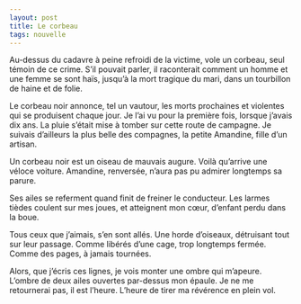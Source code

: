 ```yaml
---
layout: post
title: Le corbeau
tags: nouvelle
---
```


Au-dessus du cadavre à peine refroidi de la victime, vole un corbeau, seul témoin de ce crime. S’il pouvait parler, il raconterait comment un homme et une femme se sont haïs, jusqu’à la mort tragique du mari, dans un tourbillon de haine et de folie.

Le corbeau noir annonce, tel un vautour, les morts prochaines et violentes qui se produisent chaque jour.  Je l’ai vu pour la première fois, lorsque j’avais dix ans. La pluie s’était mise à tomber sur cette route de campagne. Je suivais d’ailleurs la plus belle des compagnes, la petite Amandine, fille d’un artisan.

Un corbeau noir est un oiseau de mauvais augure. Voilà qu’arrive une véloce voiture. Amandine, renversée, n’aura pas pu admirer longtemps sa parure. 

Ses ailes se referment quand finit de freiner le conducteur. Les larmes tièdes coulent sur mes joues, et atteignent mon cœur, d’enfant perdu dans la boue.

Tous ceux que j’aimais, s’en sont allés. Une horde d’oiseaux, détruisant tout sur leur passage. Comme libérés d’une cage, trop longtemps fermée. Comme des pages, à jamais tournées.

Alors, que j’écris ces lignes, je vois monter une ombre qui m’apeure. L’ombre de deux ailes ouvertes par-dessus mon épaule. Je ne me retournerai pas, il est l’heure. L’heure de tirer ma révérence en plein vol.

